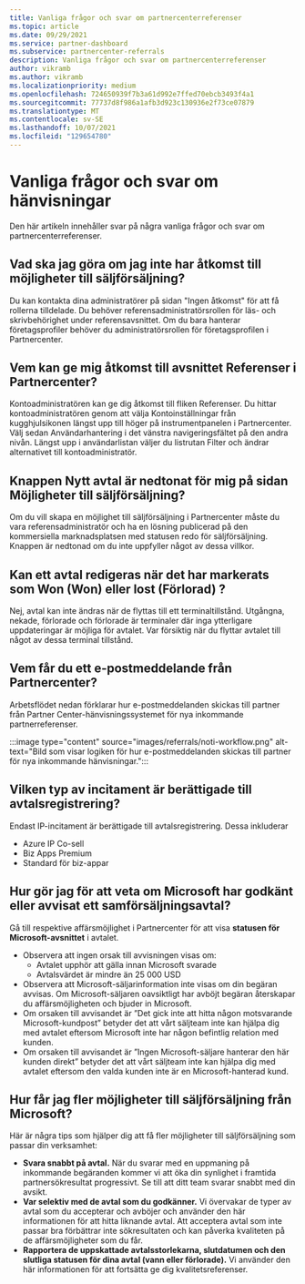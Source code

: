 ```yaml
---
title: Vanliga frågor och svar om partnercenterreferenser
ms.topic: article
ms.date: 09/29/2021
ms.service: partner-dashboard
ms.subservice: partnercenter-referrals
description: Vanliga frågor och svar om partnercenterreferenser
author: vikramb
ms.author: vikramb
ms.localizationpriority: medium
ms.openlocfilehash: 724650939f7b3a61d992e7ffed70ebcb3493f4a1
ms.sourcegitcommit: 77737d8f986a1afb3d923c130936e2f73ce07879
ms.translationtype: MT
ms.contentlocale: sv-SE
ms.lasthandoff: 10/07/2021
ms.locfileid: "129654780"
---
```

# <a name="frequently-asked-questions-on-referrals"></a>Vanliga frågor och svar om hänvisningar

Den här artikeln innehåller svar på några vanliga frågor och svar om partnercenterreferenser.

## <a name="what-should-i-do-if-i-dont-have-access-to-co-sell-opportunities"></a>Vad ska jag göra om jag inte har åtkomst till möjligheter till säljförsäljning?

Du kan kontakta dina administratörer på sidan "Ingen åtkomst" för att få rollerna tilldelade. Du behöver referensadministratörsrollen för läs- och skrivbehörighet under referensavsnittet. Om du bara hanterar företagsprofiler behöver du administratörsrollen för företagsprofilen i Partnercenter.

## <a name="who-can-grant-me-access-to-the-referrals-section-in-partner-center"></a>Vem kan ge mig åtkomst till avsnittet Referenser i Partnercenter?

Kontoadministratören kan ge dig åtkomst till fliken Referenser. Du hittar kontoadministratören genom att välja Kontoinställningar från kugghjulsikonen längst upp till höger på instrumentpanelen i Partnercenter. Välj sedan Användarhantering i det vänstra navigeringsfältet på den andra nivån. Längst upp i användarlistan väljer du listrutan Filter och ändrar alternativet till kontoadministratör.

## <a name="new-deal-button-is-greyed-out-for-me-in-the-co-sell-opportunities-page"></a>Knappen Nytt avtal är nedtonat för mig på sidan Möjligheter till säljförsäljning?

Om du vill skapa en möjlighet till säljförsäljning i Partnercenter måste du vara referensadministratör och ha en lösning publicerad på den kommersiella marknadsplatsen med statusen redo för säljförsäljning. Knappen är nedtonad om du inte uppfyller något av dessa villkor.

## <a name="can-a-deal-be-edited-after-it-is-marked-as-won-or-lost"></a>Kan ett avtal redigeras när det har markerats som Won (Won) eller lost (Förlorad) ?

Nej, avtal kan inte ändras när de flyttas till ett terminaltillstånd. Utgångna, nekade, förlorade och förlorade är terminaler där inga ytterligare uppdateringar är möjliga för avtalet. Var försiktig när du flyttar avtalet till något av dessa terminal tillstånd.

## <a name="who-gets-an-email-notification-from-partner-center"></a>Vem får du ett e-postmeddelande från Partnercenter?

Arbetsflödet nedan förklarar hur e-postmeddelanden skickas till partner från Partner Center-hänvisningssystemet för nya inkommande partnerreferenser.

:::image type="content" source="images/referrals/noti-workflow.png" alt-text="Bild som visar logiken för hur e-postmeddelanden skickas till partner för nya inkommande hänvisningar.":::

## <a name="what-type-of-incentives-are-eligible-for-deal-registration"></a>Vilken typ av incitament är berättigade till avtalsregistrering?

Endast IP-incitament är berättigade till avtalsregistrering. Dessa inkluderar

- Azure IP Co-sell
- Biz Apps Premium
- Standard för biz-appar

## <a name="how-do-i-know-if-microsoft-has-accepted-or-declined-a-co-sell-deal"></a>Hur gör jag för att veta om Microsoft har godkänt eller avvisat ett samförsäljningsavtal?

Gå till respektive affärsmöjlighet i Partnercenter för att visa **statusen för Microsoft-avsnittet** i avtalet.

- Observera att ingen orsak till avvisningen visas om:
  - Avtalet upphör att gälla innan Microsoft svarade
  - Avtalsvärdet är mindre än 25 000 USD
- Observera att Microsoft-säljarinformation inte visas om din begäran avvisas. Om Microsoft-säljaren oavsiktligt har avböjt begäran återskapar du affärsmöjligheten och bjuder in Microsoft.
- Om orsaken till avvisandet är ”Det gick inte att hitta någon motsvarande Microsoft-kundpost” betyder det att vårt säljteam inte kan hjälpa dig med avtalet eftersom Microsoft inte har någon befintlig relation med kunden.
- Om orsaken till avvisandet är ”Ingen Microsoft-säljare hanterar den här kunden direkt” betyder det att vårt säljteam inte kan hjälpa dig med avtalet eftersom den valda kunden inte är en Microsoft-hanterad kund.

## <a name="how-to-get-more-co-sell-opportunities-from-microsoft"></a>Hur får jag fler möjligheter till säljförsäljning från Microsoft?

Här är några tips som hjälper dig att få fler möjligheter till säljförsäljning som passar din verksamhet:

- **Svara snabbt på avtal.** När du svarar med en uppmaning på inkommande begäranden kommer vi att öka din synlighet i framtida partnersökresultat progressivt. Se till att ditt team svarar snabbt med din avsikt.
- **Var selektiv med de avtal som du godkänner.** Vi övervakar de typer av avtal som du accepterar och avböjer och använder den här informationen för att hitta liknande avtal. Att acceptera avtal som inte passar bra förbättrar inte sökresultaten och kan påverka kvaliteten på de affärsmöjligheter som du får.
- **Rapportera de uppskattade avtalsstorlekarna, slutdatumen och den slutliga statusen för dina avtal (vann eller förlorade).** Vi använder den här informationen för att fortsätta ge dig kvalitetsreferenser.
